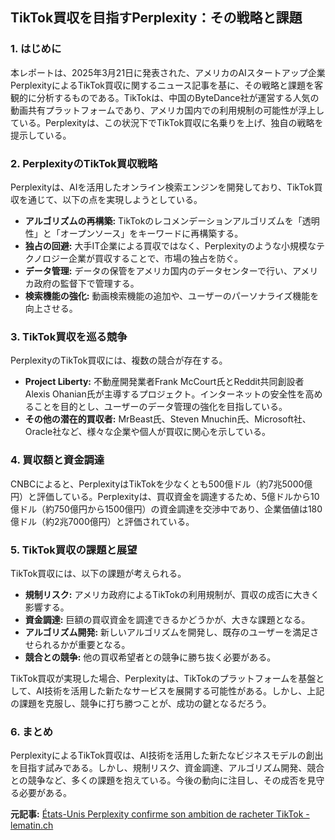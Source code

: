 ## TikTok買収を目指すPerplexity：その戦略と課題

### 1. はじめに

本レポートは、2025年3月21日に発表された、アメリカのAIスタートアップ企業PerplexityによるTikTok買収に関するニュース記事を基に、その戦略と課題を客観的に分析するものである。TikTokは、中国のByteDance社が運営する人気の動画共有プラットフォームであり、アメリカ国内での利用規制の可能性が浮上している。Perplexityは、この状況下でTikTok買収に名乗りを上げ、独自の戦略を提示している。

### 2. PerplexityのTikTok買収戦略

Perplexityは、AIを活用したオンライン検索エンジンを開発しており、TikTok買収を通じて、以下の点を実現しようとしている。

* **アルゴリズムの再構築:** TikTokのレコメンデーションアルゴリズムを「透明性」と「オープンソース」をキーワードに再構築する。
* **独占の回避:** 大手IT企業による買収ではなく、Perplexityのような小規模なテクノロジー企業が買収することで、市場の独占を防ぐ。
* **データ管理:** データの保管をアメリカ国内のデータセンターで行い、アメリカ政府の監督下で管理する。
* **検索機能の強化:** 動画検索機能の追加や、ユーザーのパーソナライズ機能を向上させる。

### 3. TikTok買収を巡る競争

PerplexityのTikTok買収には、複数の競合が存在する。

* **Project Liberty:** 不動産開発業者Frank McCourt氏とReddit共同創設者Alexis Ohanian氏が主導するプロジェクト。インターネットの安全性を高めることを目的とし、ユーザーのデータ管理の強化を目指している。
* **その他の潜在的買収者:** MrBeast氏、Steven Mnuchin氏、Microsoft社、Oracle社など、様々な企業や個人が買収に関心を示している。

### 4. 買収額と資金調達

CNBCによると、PerplexityはTikTokを少なくとも500億ドル（約7兆5000億円）と評価している。Perplexityは、買収資金を調達するため、5億ドルから10億ドル（約750億円から1500億円）の資金調達を交渉中であり、企業価値は180億ドル（約2兆7000億円）と評価されている。

### 5. TikTok買収の課題と展望

TikTok買収には、以下の課題が考えられる。

* **規制リスク:** アメリカ政府によるTikTokの利用規制が、買収の成否に大きく影響する。
* **資金調達:** 巨額の買収資金を調達できるかどうかが、大きな課題となる。
* **アルゴリズム開発:** 新しいアルゴリズムを開発し、既存のユーザーを満足させられるかが重要となる。
* **競合との競争:** 他の買収希望者との競争に勝ち抜く必要がある。

TikTok買収が実現した場合、Perplexityは、TikTokのプラットフォームを基盤として、AI技術を活用した新たなサービスを展開する可能性がある。しかし、上記の課題を克服し、競争に打ち勝つことが、成功の鍵となるだろう。

### 6. まとめ

PerplexityによるTikTok買収は、AI技術を活用した新たなビジネスモデルの創出を目指す試みである。しかし、規制リスク、資金調達、アルゴリズム開発、競合との競争など、多くの課題を抱えている。今後の動向に注目し、その成否を見守る必要がある。


**元記事:** [États-Unis Perplexity confirme son ambition de racheter TikTok - lematin.ch](https://www.lematin.ch/story/etats-unis-perplexity-confirme-son-ambition-de-racheter-tiktok-103308368)